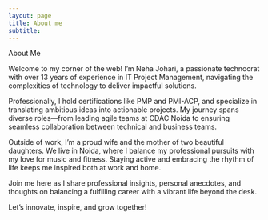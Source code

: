 ```yaml
---
layout: page
title: About me
subtitle: 
---
```


About Me

Welcome to my corner of the web! I’m Neha Johari, a passionate technocrat with over 13 years of experience in IT Project Management, navigating the complexities of technology to deliver impactful solutions.

Professionally, I hold certifications like PMP and PMI-ACP, and specialize in translating ambitious ideas into actionable projects. My journey spans diverse roles—from leading agile teams at CDAC Noida to ensuring seamless collaboration between technical and business teams.

Outside of work, I’m a proud wife and the mother of two beautiful daughters. We live in Noida, where I balance my professional pursuits with my love for music and fitness. Staying active and embracing the rhythm of life keeps me inspired both at work and home.

Join me here as I share professional insights, personal anecdotes, and thoughts on balancing a fulfilling career with a vibrant life beyond the desk.

Let’s innovate, inspire, and grow together!
